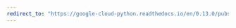 ```yaml
---
redirect_to: "https://google-cloud-python.readthedocs.io/en/0.13.0/pubsub-subscription.html"
---
```

